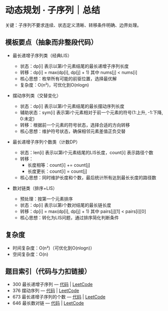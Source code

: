 # 动态规划 · 子序列｜总结

关键：子序列不要求连续、状态定义清晰、转移条件明确、边界处理。

## 模板要点（抽象而非整段代码）

- 最长递增子序列类（经典LIS）
  - 状态：dp[i] 表示以第i个元素结尾的最长递增子序列长度
  - 转移：dp[i] = max(dp[i], dp[j] + 1) 其中 nums[j] < nums[i]
  - 核心思想：枚举所有可能的前驱位置，选择最优解
  - 复杂度：O(n²)，可优化到O(nlogn)

- 摆动序列类（交替变化）
  - 状态：dp[i] 表示以第i个元素结尾的最长摆动序列长度
  - 辅助状态：sym[i] 表示第i个元素相对于前一个元素的符号(1:上升, -1:下降, 0:未定)
  - 转移：根据前一个元素的符号状态，选择合适的方向转移
  - 核心思想：维护符号状态，确保相邻元素差值正负交替

- 最长递增子序列个数类（计数DP）
  - 状态：len[i] 表示以第i个元素结尾的LIS长度，count[i] 表示路径个数
  - 转移：
    - 长度相等：count[i] += count[j]
    - 长度更长：count[i] = count[j]
  - 核心思想：同时维护长度和个数，最后统计所有达到最长长度的路径数

- 数对链类（排序+LIS）
  - 预处理：按第一个元素排序
  - 状态：dp[i] 表示以第i个数对结尾的最长链长度
  - 转移：dp[i] = max(dp[i], dp[j] + 1) 其中 pairs[j][1] < pairs[i][0]
  - 核心思想：转化为LIS问题，通过排序简化判断条件

## 复杂度
- 时间复杂度：O(n²)（可优化到O(nlogn)）
- 空间复杂度：O(n)

## 题目索引（代码与力扣链接）
- 300 最长递增子序列 — [代码](../../../code/动态规划/子序列/300%20最长递增子序列.cpp) | [LeetCode](https://leetcode.cn/problems/longest-increasing-subsequence/)
- 376 摆动序列 — [代码](../../../code/动态规划/子序列/376%20摆动序列.cpp) | [LeetCode](https://leetcode.cn/problems/wiggle-subsequence/)
- 673 最长递增子序列的个数 — [代码](../../../code/动态规划/子序列/673%20最长递增子序列的个数.cpp) | [LeetCode](https://leetcode.cn/problems/number-of-longest-increasing-subsequence/)
- 646 最长数对链 — [代码](../../../code/动态规划/子序列/646%20最长数对链.cpp) | [LeetCode](https://leetcode.cn/problems/maximum-length-of-pair-chain/)
